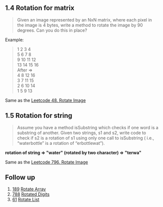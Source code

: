 ## 1.4 Rotation for matrix
> Given an image represented by an NxN matrix, where each pixel in the image is 4 bytes, write a method to rotate the image by 90 degrees. Can you do this in place?

Example:    
> 1 2 3 4   
5 6 7 8   
9 10 11 12    
> 13 14 15 16    
After =>     
> 4 8 12 16    
3 7 11 15    
2 6 10 14    
> 1 5 9 13     

Same as the [Leetcode 48. Rotate Image](https://github.com/Ssuperfrank/Codes/blob/master/Array/Rotate.md#48-rotate-image)


## 1.5 Rotation for string
> Assume you have a method isSubstring which checks if one word is a substring of another. Given two strings, s1 and s2, write code to check if s2 is a rotation of s1 using only one call to isSubstring ( i.e., “waterbottle” is a rotation of “erbottlewat”).

**rotation of string => "water"  (rotated by two character) => "terwa"**

Same as the [Leetcode 796. Rotate Image](https://github.com/Ssuperfrank/Codes/blob/master/Array/Rotate.md#796-rotate-string)


## Follow up
1. [189](https://leetcode.com/problems/rotate-array/) [Rotate Array](https://github.com/Ssuperfrank/Codes/blob/master/Array/Rotate.md#189-rotate-array)
2. [788](https://leetcode.com/problems/rotated-digits/) [Rotated Digits](https://github.com/Ssuperfrank/Codes/blob/master/Array/Rotate.md#788-rotate-digits)
3. [61](https://leetcode.com/problems/rotate-list/) [Rotate List](https://github.com/Ssuperfrank/Codes/blob/master/Array/Rotate.md#61-rotate-list)
